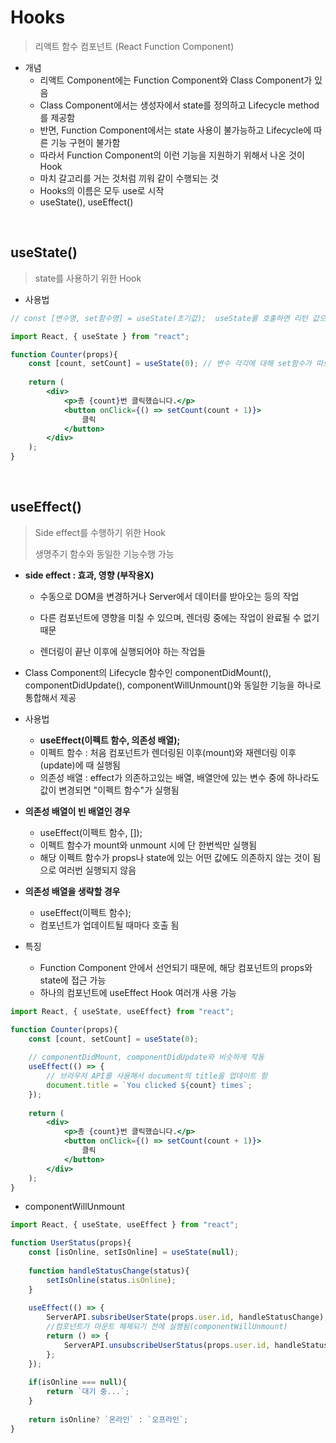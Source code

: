 # Hooks

> 리액트 함수 컴포넌트 (React Function Component)

- 개념
  - 리액트 Component에는 Function Component와 Class Component가 있음
  - Class Component에서는 생성자에서 state를 정의하고 Lifecycle method를 제공함
  - 반면, Function Component에서는 state 사용이 불가능하고 Lifecycle에 따른 기능 구현이 불가함
  - 따라서 Function Component의 이런 기능을 지원하기 위해서 나온 것이 Hook
  - 마치 갈고리를 거는 것처럼 끼워 같이 수행되는 것
  - Hooks의 이름은 모두 use로 시작
  - useState(), useEffect()


<br>

## useState()

> state를 사용하기 위한 Hook

- 사용법

```jsx
// const [변수명, set함수명] = useState(초기값);  useState를 호출하면 리턴 값으로 배열이 나옴

import React, { useState } from "react";

function Counter(props){
    const [count, setCount] = useState(0); // 변수 각각에 대해 set함수가 따로 존재
    
    return (
        <div>
            <p>총 {count}번 클릭했습니다.</p>
            <button onClick={() => setCount(count + 1)}>
            	클릭
            </button>
        </div>
    );
}
```

<br>

## useEffect()

> Side effect를 수행하기 위한 Hook
>
> 생명주기 함수와 동일한 기능수행 가능

- **side effect : 효과, 영향 (부작용X)**

  - 수동으로 DOM을 변경하거나 Server에서 데이터를 받아오는 등의 작업

  - 다른 컴포넌트에 영향을 미칠 수 있으며, 렌더링 중에는 작업이 완료될 수 없기 때문
  - 렌더링이 끝난 이후에 실행되어야 하는 작업들

- Class Component의 Lifecycle 함수인 componentDidMount(), componentDidUpdate(), componentWillUnmount()와 동일한 기능을 하나로 통합해서 제공

- 사용법

  - **useEffect(이펙트 함수, 의존성 배열);**
  - 이펙트 함수 : 처음 컴포넌트가 렌더링된 이후(mount)와 재렌더링 이후(update)에 때 실행됨
  - 의존성 배열 : effect가 의존하고있는 배열, 배열안에 있는 변수 중에 하나라도 값이 변경되면 "이펙트 함수"가 실행됨

- **의존성 배열이 빈 배열인 경우**

  - useEffect(이펙트 함수, []);
  - 이펙트 함수가 mount와 unmount 시에 단 한번씩만 실행됨
  - 해당 이펙트 함수가 props나 state에 있는 어떤 값에도 의존하지 않는 것이 됨으로 여러번 실행되지 않음

- **의존성 배열을 생략할 경우**

  - useEffect(이펙트 함수);
  - 컴포넌트가 업데이트될 때마다 호출 됨

- 특징

	- Function Component 안에서 선언되기 때문에, 해당 컴포넌트의 props와 state에 접근 가능
	- 하나의 컴포넌트에  useEffect Hook 여러개 사용 가능

```jsx
import React, { useState, useEffect} from "react";

function Counter(props){
    const [count, setCount] = useState(0);
    
    // componentDidMount, componentDidUpdate와 비슷하게 작동
    useEffect(() => {
        // 브라우저 API를 사용해서 document의 title을 업데이트 함
        document.title = `You clicked ${count} times`;
    });
    
    return (
        <div>
            <p>총 {count}번 클릭했습니다.</p>
            <button onClick={() => setCount(count + 1)}>
            	클릭
            </button>
        </div>
    );
}
```

- componentWillUnmount

```jsx
import React, { useState, useEffect } from "react";

function UserStatus(props){
    const [isOnline, setIsOnline] = useState(null);
    
    function handleStatusChange(status){
        setIsOnline(status.isOnline);
    }
    
    useEffect(() => {
        ServerAPI.subsribeUserState(props.user.id, handleStatusChange);
        //컴포넌트가 마운트 해제되기 전에 실행됨(componentWillUnmount)
        return () => {
            ServerAPI.unsubscribeUserStatus(props.user.id, handleStatusChange);
        };
    });
    
    if(isOnline === null){
        return `대기 중...`;
    }
    
    return isOnline? `온라인` : `오프라인`;
}
```



